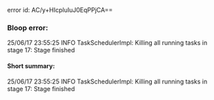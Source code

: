 error id: AC/y+HIcpluIuJ0EqPPjCA==
### Bloop error:

25/06/17 23:55:25 INFO TaskSchedulerImpl: Killing all running tasks in stage 17: Stage finished
#### Short summary: 

25/06/17 23:55:25 INFO TaskSchedulerImpl: Killing all running tasks in stage 17: Stage finished